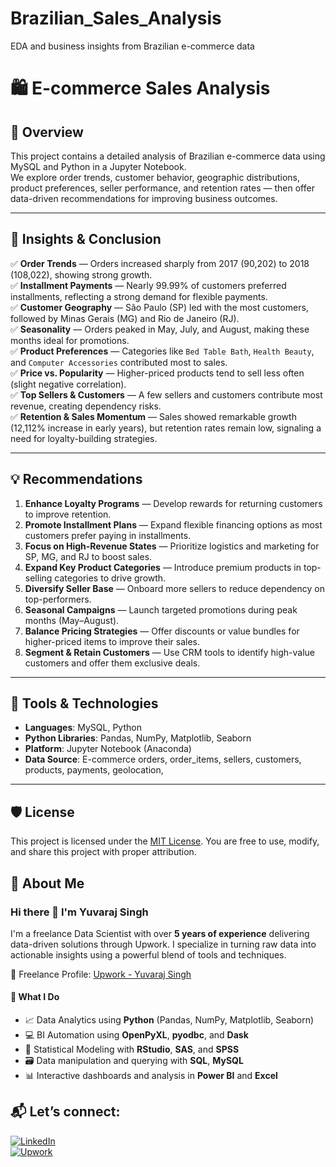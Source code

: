 # Brazilian_Sales_Analysis
EDA and business insights from Brazilian e-commerce data
# 🛍️ E-commerce Sales Analysis

## 📖 Overview
This project contains a detailed analysis of Brazilian e-commerce data using MySQL and Python in a Jupyter Notebook.  
We explore order trends, customer behavior, geographic distributions, product preferences, seller performance, and retention rates — then offer data-driven recommendations for improving business outcomes.

---

## 🎯 Insights & Conclusion
✅ **Order Trends** — Orders increased sharply from 2017 (90,202) to 2018 (108,022), showing strong growth.  
✅ **Installment Payments** — Nearly 99.99% of customers preferred installments, reflecting a strong demand for flexible payments.  
✅ **Customer Geography** — São Paulo (SP) led with the most customers, followed by Minas Gerais (MG) and Rio de Janeiro (RJ).  
✅ **Seasonality** — Orders peaked in May, July, and August, making these months ideal for promotions.  
✅ **Product Preferences** — Categories like `Bed Table Bath`, `Health Beauty`, and `Computer Accessories` contributed most to sales.  
✅ **Price vs. Popularity** — Higher-priced products tend to sell less often (slight negative correlation).  
✅ **Top Sellers & Customers** — A few sellers and customers contribute most revenue, creating dependency risks.  
✅ **Retention & Sales Momentum** — Sales showed remarkable growth (12,112% increase in early years), but retention rates remain low, signaling a need for loyalty-building strategies.

---

## 💡 Recommendations
1. **Enhance Loyalty Programs** — Develop rewards for returning customers to improve retention.  
2. **Promote Installment Plans** — Expand flexible financing options as most customers prefer paying in installments.  
3. **Focus on High-Revenue States** — Prioritize logistics and marketing for SP, MG, and RJ to boost sales.  
4. **Expand Key Product Categories** — Introduce premium products in top-selling categories to drive growth.  
5. **Diversify Seller Base** — Onboard more sellers to reduce dependency on top-performers.  
6. **Seasonal Campaigns** — Launch targeted promotions during peak months (May–August).  
7. **Balance Pricing Strategies** — Offer discounts or value bundles for higher-priced items to improve their sales.  
8. **Segment & Retain Customers** — Use CRM tools to identify high-value customers and offer them exclusive deals.

---

## 🧰 Tools & Technologies
- **Languages**: MySQL, Python  
- **Python Libraries**: Pandas, NumPy, Matplotlib, Seaborn  
- **Platform**: Jupyter Notebook (Anaconda)  
- **Data Source**: E-commerce orders, order_items, sellers, customers, products, payments, geolocation, 

---
## 🛡️ License

This project is licensed under the [MIT License](LICENSE). You are free to use, modify, and share this project with proper attribution.

## 🌟 About Me

### Hi there 👋 I'm Yuvaraj Singh

I'm a freelance Data Scientist with over **5 years of experience** delivering data-driven solutions through Upwork. I specialize in turning raw data into actionable insights using a powerful blend of tools and techniques.

💼 Freelance Profile: [Upwork - Yuvaraj Singh](https://www.upwork.com/freelancers/~017d638f11f360bc8e?mp_source=share)

#### 🧠 What I Do

- 📈 Data Analytics using **Python** (Pandas, NumPy, Matplotlib, Seaborn)
- 💻 BI Automation using **OpenPyXL**, **pyodbc**, and **Dask**
- 🧪 Statistical Modeling with **RStudio**, **SAS**, and **SPSS**
- 🗃️ Data manipulation and querying with **SQL**, **MySQL**
- 📊 Interactive dashboards and analysis in **Power BI** and **Excel**

## 📬 Let’s connect:

[![LinkedIn](https://img.shields.io/badge/LinkedIn-0077B5?style=flat-square&logo=linkedin&logoColor=white)](https://www.linkedin.com/in/yuvaraj-singh-774226350/)  
[![Upwork](https://img.shields.io/badge/Upwork-6fda44?style=flat-square&logo=upwork&logoColor=white)](https://www.upwork.com/freelancers/~017d638f11f360bc8e?mp_source=share)
